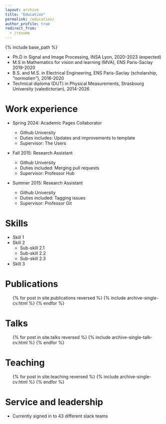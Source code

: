 ```yaml
---
layout: archive
title: "Education"
permalink: /education/
author_profile: true
redirect_from:
  - /resume
---
```


{% include base_path %}



* Ph.D in Signal and Image Processing, INSA Lyon, 2020-2023 (expected)
* M.S in Mathematics for vision and learning (MVA), ENS Paris-Saclay 2019-2020
* B.S. and M.S. in Electrical Engineering, ENS Paris-Saclay (scholarship, _"normalien"_), 2016-2020
* Technical diploma (DUT) in Physical Measurements, Strasbourg University (valedictorian), 2014-2026

Work experience
======
* Spring 2024: Academic Pages Collaborator
  * Github University
  * Duties includes: Updates and improvements to template
  * Supervisor: The Users

* Fall 2015: Research Assistant
  * Github University
  * Duties included: Merging pull requests
  * Supervisor: Professor Hub

* Summer 2015: Research Assistant
  * Github University
  * Duties included: Tagging issues
  * Supervisor: Professor Git
  
Skills
======
* Skill 1
* Skill 2
  * Sub-skill 2.1
  * Sub-skill 2.2
  * Sub-skill 2.3
* Skill 3

Publications
======
  <ul>{% for post in site.publications reversed %}
    {% include archive-single-cv.html %}
  {% endfor %}</ul>
  
Talks
======
  <ul>{% for post in site.talks reversed %}
    {% include archive-single-talk-cv.html  %}
  {% endfor %}</ul>
  
Teaching
======
  <ul>{% for post in site.teaching reversed %}
    {% include archive-single-cv.html %}
  {% endfor %}</ul>
  
Service and leadership
======
* Currently signed in to 43 different slack teams
